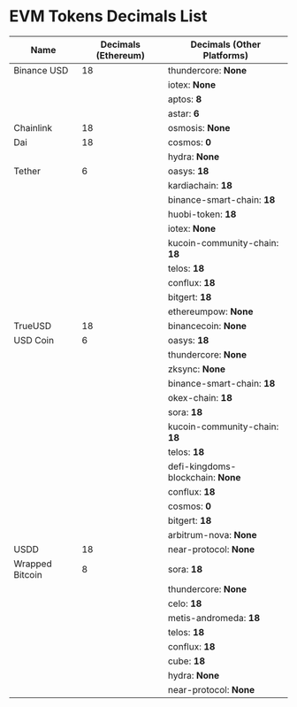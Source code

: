 # EVM Tokens Decimals List

| Name            | Decimals (Ethereum) | Decimals (Other Platforms)         |
| --------------- | ------------------- | ---------------------------------- |
| Binance USD     | 18                  | thundercore: **None**              |
|                 |                     | iotex: **None**                    |
|                 |                     | aptos: **8**                       |
|                 |                     | astar: **6**                       |
| Chainlink       | 18                  | osmosis: **None**                  |
| Dai             | 18                  | cosmos: **0**                      |
|                 |                     | hydra: **None**                    |
| Tether          | 6                   | oasys: **18**                      |
|                 |                     | kardiachain: **18**                |
|                 |                     | binance-smart-chain: **18**        |
|                 |                     | huobi-token: **18**                |
|                 |                     | iotex: **None**                    |
|                 |                     | kucoin-community-chain: **18**     |
|                 |                     | telos: **18**                      |
|                 |                     | conflux: **18**                    |
|                 |                     | bitgert: **18**                    |
|                 |                     | ethereumpow: **None**              |
| TrueUSD         | 18                  | binancecoin: **None**              |
| USD Coin        | 6                   | oasys: **18**                      |
|                 |                     | thundercore: **None**              |
|                 |                     | zksync: **None**                   |
|                 |                     | binance-smart-chain: **18**        |
|                 |                     | okex-chain: **18**                 |
|                 |                     | sora: **18**                       |
|                 |                     | kucoin-community-chain: **18**     |
|                 |                     | telos: **18**                      |
|                 |                     | defi-kingdoms-blockchain: **None** |
|                 |                     | conflux: **18**                    |
|                 |                     | cosmos: **0**                      |
|                 |                     | bitgert: **18**                    |
|                 |                     | arbitrum-nova: **None**            |
| USDD            | 18                  | near-protocol: **None**            |
| Wrapped Bitcoin | 8                   | sora: **18**                       |
|                 |                     | thundercore: **None**              |
|                 |                     | celo: **18**                       |
|                 |                     | metis-andromeda: **18**            |
|                 |                     | telos: **18**                      |
|                 |                     | conflux: **18**                    |
|                 |                     | cube: **18**                       |
|                 |                     | hydra: **None**                    |
|                 |                     | near-protocol: **None**            |
